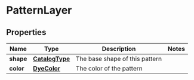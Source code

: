 
# PatternLayer

## Properties
Name | Type | Description | Notes
------------ | ------------- | ------------- | -------------
**shape** | [**CatalogType**](CatalogType.md) | The base shape of this pattern | 
**color** | [**DyeColor**](DyeColor.md) | The color of the pattern | 



